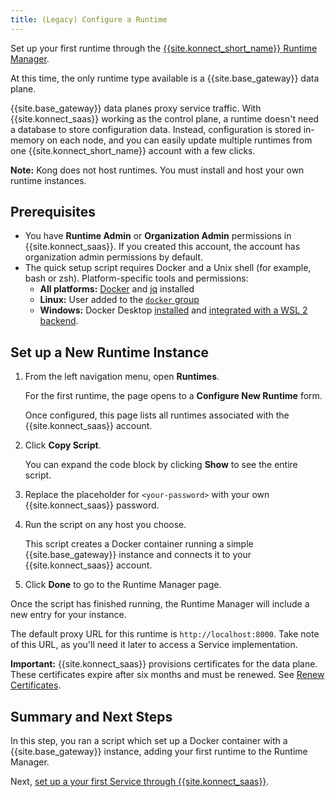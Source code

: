 ```yaml
---
title: (Legacy) Configure a Runtime
---
```

<!-- vale off -->
Set up your first runtime through the
[{{site.konnect_short_name}} Runtime Manager](/konnect/legacy/runtime-manager).

At this time, the only runtime type available is a {{site.base_gateway}}
data plane.

{{site.base_gateway}} data planes proxy service traffic. With
{{site.konnect_saas}} working as the control plane, a
runtime doesn't need a database to store configuration data. Instead,
configuration is stored in-memory on each node, and you can easily update
multiple runtimes from one {{site.konnect_short_name}} account with a few clicks.

<div class="alert alert-ee blue">
<b>Note:</b> Kong does not host runtimes. You must install and host your own
runtime instances.
</div>

## Prerequisites

* You have **Runtime Admin** or **Organization Admin** permissions in
{{site.konnect_saas}}. If you created this account, the account has
organization admin permissions by default.
* The quick setup script requires Docker and a Unix shell (for example, bash or
  zsh). Platform-specific tools and permissions:
  * **All platforms:** [Docker](https://docs.docker.com/get-docker/) and [jq](https://stedolan.github.io/jq/) installed
  * **Linux:** User added to the [`docker` group](https://docs.docker.com/engine/install/linux-postinstall/)
  * **Windows:** Docker Desktop [installed](https://docs.docker.com/docker-for-windows/install/#install-docker-desktop-on-windows) and [integrated with a WSL 2 backend](https://docs.docker.com/docker-for-windows/wsl/).

## Set up a New Runtime Instance

1. From the left navigation menu, open **Runtimes**.

    For the first runtime, the page opens to a **Configure New Runtime** form.

    Once configured, this page lists all runtimes associated with the
    {{site.konnect_saas}} account.

2. Click **Copy Script**.

    You can expand the code block by clicking **Show** to see the entire script.

4. Replace the placeholder for `<your-password>` with your own
{{site.konnect_saas}} password.

4. Run the script on any host you choose.

    This script creates a Docker container running a simple
    {{site.base_gateway}} instance and connects it to your
    {{site.konnect_saas}} account.

5. Click **Done** to go to the Runtime Manager page.

Once the script has finished running, the Runtime Manager will include
a new entry for your instance.

<!-- and the tag in the **Node Status** column should say
**Connected**.-->

The default proxy URL for this runtime is `http://localhost:8000`. Take
note of this URL, as you'll need it later to access a Service
implementation.

<!-- To change the default URL, see [link TBA].-->

<div class="alert alert-ee warning">
<b>Important:</b> {{site.konnect_saas}} provisions certificates for the data
plane. These certificates expire after six months and must be renewed. See
<a href="/konnect/legacy/runtime-manager/renew-certificates">Renew Certificates</a>.
</div>

## Summary and Next Steps

In this step, you ran a script which set up a Docker container with a
{{site.base_gateway}} instance, adding your first runtime to the Runtime
Manager.

Next, [set up a your first Service through {{site.konnect_saas}}](/konnect/legacy/getting-started/configure-service).
